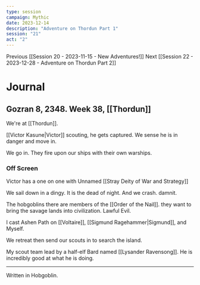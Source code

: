 ```yaml
---
type: session
campaign: Mythic
date: 2023-12-14
description: "Adventure on Thordun Part 1"
session: "21"
act: "2"
---
```

Previous [[Session 20 - 2023-11-15 - New Adventures!]]
Next [[Session 22 - 2023-12-28 - Adventure on Thordun Part 2]]

# Journal
## Gozran 8, 2348. Week 38, [[Thordun]]
We're at [[Thordun]].

[[Victor Kasune|Victor]] scouting, he gets captured. We sense he is in danger and move in.

We go in. They fire upon our ships with their own warships.

### Off Screen
Victor has a one on one with Unnamed [[Stray Deity of War and Strategy]]

We sail down in a dingy. It is the dead of night. And we crash. damnit.

The hobgoblins there are members of the [[Order of the Nail]]. they want to bring the savage lands into civilization. Lawful Evil.

I cast Ashen Path on [[Voltaire]], [[Sigmund Ragehammer|Sigmund]], and Myself.

We retreat then send our scouts in to search the island.

My scout team lead by a half-elf Bard named [[Lysander Ravensong]]. He is incredibly good at what he is doing.

---
Written in Hobgoblin.
